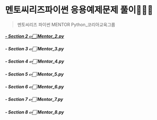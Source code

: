 # 멘토씨리즈파이썬 응용예제문제 풀이🧑🏻‍💻
> 멘토씨리즈 파이썬 MENTOR Python_코리아교육그룹
##### [- Section 2 👉🏻 Mentor_2.py](https://github.com/Mago028/Academy/blob/master/Mentor_2.py)
##### - Section 3 👉🏻 Mentor_3.py
##### - Section 4 👉🏻 Mentor_4.py
##### - Section 5 👉🏻 Mentor_5.py
##### - Section 6 👉🏻 Mentor_6.py
##### - Section 7 👉🏻 Mentor_7.py
##### - Section 8 👉🏻 Mentor_8.py
